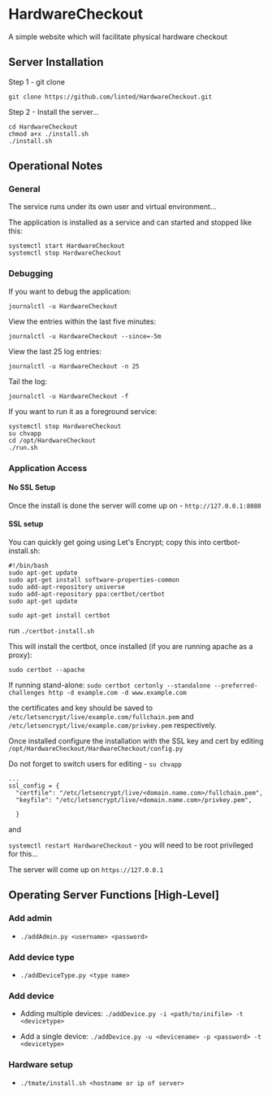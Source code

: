# HardwareCheckout

A simple website which will facilitate physical hardware checkout

## Server Installation

Step 1 - git clone

```
git clone https://github.com/linted/HardwareCheckout.git
```
 
Step 2 - Install the server... 

```
cd HardwareCheckout
chmod a+x ./install.sh
./install.sh
```


## Operational Notes

### General
The service runs under its own user and virtual environment...

The application is installed as a service and can started and stopped like this:

```
systemctl start HardwareCheckout
systemctl stop HardwareCheckout
```

### Debugging

If you want to debug the application:

```
journalctl -u HardwareCheckout
```

View the entries within the last five minutes:

```
journalctl -u HardwareCheckout --since=-5m
```

View the last 25 log entries:

```
journalctl -u HardwareCheckout -n 25
```

Tail the log:

```
journalctl -u HardwareCheckout -f
```


If you want to run it as a foreground service:

```
systemctl stop HardwareCheckout
su chvapp
cd /opt/HardwareCheckout
./run.sh
```

### Application Access

#### No SSL Setup

Once the install is done the server will come up on - `http://127.0.0.1:8080`

#### SSL setup

You can quickly get going using Let's Encrypt; copy this into certbot-install.sh:

```
#!/bin/bash
sudo apt-get update
sudo apt-get install software-properties-common
sudo add-apt-repository universe
sudo add-apt-repository ppa:certbot/certbot
sudo apt-get update

sudo apt-get install certbot 
```

run `./certbot-install.sh`

This will install the certbot, once installed (if you are running apache as a proxy):

`sudo certbot --apache`

If running stand-alone:
`sudo certbot certonly --standalone --preferred-challenges http -d example.com -d www.example.com`

the certificates and key should be saved to `/etc/letsencrypt/live/example.com/fullchain.pem` and `/etc/letsencrypt/live/example.com/privkey.pem` respectively. 

Once installed configure the installation with the SSL key and cert by editing `/opt/HardwareCheckout/HardwareCheckout/config.py`

Do not forget to switch users for editing - `su chvapp`

```
...
ssl_config = {
  "certfile": "/etc/letsencrypt/live/<domain.name.com>/fullchain.pem",
  "keyfile": "/etc/letsencrypt/live/<domain.name.com>/privkey.pem",

  }

```

and

`systemctl restart HardwareCheckout` - you will need to be root privileged for this...

The server will come up on `https://127.0.0.1` 

## Operating Server Functions [High-Level]

### Add admin
- `./addAdmin.py <username> <password>`

### Add device type
- `./addDeviceType.py <type name>`

### Add device
- Adding multiple devices:
`./addDevice.py -i <path/to/inifile> -t <devicetype>`

- Add a single device:
`./addDevice.py -u <devicename> -p <password> -t <devicetype>`


### Hardware setup
- `./tmate/install.sh <hostname or ip of server>`
